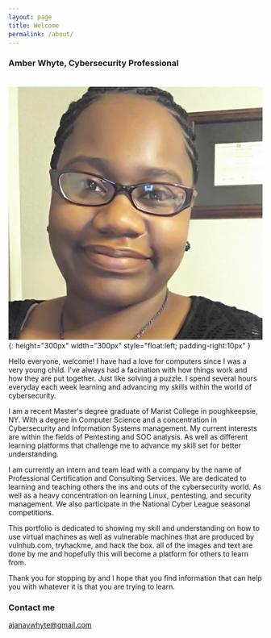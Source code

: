 ```yaml
---
layout: page
title: Welcome
permalink: /about/
---
```


### Amber Whyte, Cybersecurity Professional<br><br>

![Profile](https://github.com/AJanayWhyte/ajanaywhyte.github.io/blob/master/images/Profile_1.JPG?raw=true){: height="300px" width="300px" style="float:left; padding-right:10px" }

Hello everyone, welcome! I have had a love for computers since I was a very young child. I've always had a facination with how things work and how they are put together. Just like solving a puzzle. I spend several hours everyday each week learning and advancing my skills within the world of cybersecurity. 

I am a recent Master's degree graduate of Marist College in poughkeepsie, NY. With a degree in Computer Science and a concentration in Cybersecurity and Information Systems management. My current interests are within the fields of Pentesting and SOC analysis. As well as different learning platforms that challenge me to advance my skill set for better understanding. 

I am currently an intern and team lead with a company by the name of Professional Certification and Consulting Services. We are dedicated to learning and teaching others the ins and outs of the cybersecurity world. As well as a heavy concentration on learning Linux, pentesting, and security management. We also participate in the National Cyber League seasonal competitions. 

This portfolio is dedicated to showing my skill and understanding on how to use virtual machines as well as vulnerable machines that are produced by vulnhub.com, tryhackme, and hack the box. all of the images and text are done by me and hopefully this will become a platform for others to learn from. 

Thank you for stopping by and I hope that you find information that can help you with whatever it is that you are trying to learn. 

### Contact me

[ajanaywhyte@gmail.com](mailto:ajanaywhyte@gmail.com)
